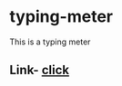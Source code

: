 # typing-meter
This is a typing meter

<h2>Link- <a href="https://ashish293.github.io/typing-meter/">click</a><h2>
